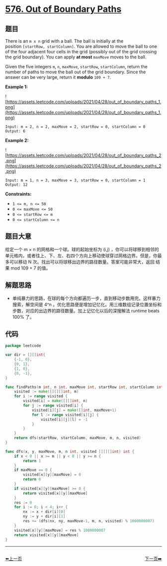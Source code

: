 # [576. Out of Boundary Paths](https://leetcode.com/problems/out-of-boundary-paths/)


## 题目

There is an `m x n` grid with a ball. The ball is initially at the position `[startRow, startColumn]`. You are allowed to move the ball to one of the four adjacent four cells in the grid (possibly out of the grid crossing the grid boundary). You can apply **at most** `maxMove` moves to the ball.

Given the five integers `m`, `n`, `maxMove`, `startRow`, `startColumn`, return the number of paths to move the ball out of the grid boundary. Since the answer can be very large, return it **modulo** `109 + 7`.

**Example 1:**

![https://assets.leetcode.com/uploads/2021/04/28/out_of_boundary_paths_1.png](https://assets.leetcode.com/uploads/2021/04/28/out_of_boundary_paths_1.png)

```
Input: m = 2, n = 2, maxMove = 2, startRow = 0, startColumn = 0
Output: 6
```

**Example 2:**

![https://assets.leetcode.com/uploads/2021/04/28/out_of_boundary_paths_2.png](https://assets.leetcode.com/uploads/2021/04/28/out_of_boundary_paths_2.png)

```
Input: m = 1, n = 3, maxMove = 3, startRow = 0, startColumn = 1
Output: 12
```

**Constraints:**

- `1 <= m, n <= 50`
- `0 <= maxMove <= 50`
- `0 <= startRow <= m`
- `0 <= startColumn <= n`

## 题目大意

给定一个 m × n 的网格和一个球。球的起始坐标为 (i,j) ，你可以将球移到相邻的单元格内，或者往上、下、左、右四个方向上移动使球穿过网格边界。但是，你最多可以移动 N 次。找出可以将球移出边界的路径数量。答案可能非常大，返回 结果 mod 109 + 7 的值。

## 解题思路

- 单纯暴力的思路，在球的每个方向都遍历一步，直到移动步数用完。这样暴力搜索，解空间是 4^n 。优化思路便是增加记忆化。用三维数组记录位置坐标和步数，对应的出边界的路径数量。加上记忆化以后的深搜解法 runtime beats 100% 了。

## 代码

```go
package leetcode

var dir = [][]int{
	{-1, 0},
	{0, 1},
	{1, 0},
	{0, -1},
}

func findPaths(m int, n int, maxMove int, startRow int, startColumn int) int {
	visited := make([][][]int, m)
	for i := range visited {
		visited[i] = make([][]int, n)
		for j := range visited[i] {
			visited[i][j] = make([]int, maxMove+1)
			for l := range visited[i][j] {
				visited[i][j][l] = -1
			}
		}
	}
	return dfs(startRow, startColumn, maxMove, m, n, visited)
}

func dfs(x, y, maxMove, m, n int, visited [][][]int) int {
	if x < 0 || x >= m || y < 0 || y >= n {
		return 1
	}
	if maxMove == 0 {
		visited[x][y][maxMove] = 0
		return 0
	}
	if visited[x][y][maxMove] >= 0 {
		return visited[x][y][maxMove]
	}
	res := 0
	for i := 0; i < 4; i++ {
		nx := x + dir[i][0]
		ny := y + dir[i][1]
		res += (dfs(nx, ny, maxMove-1, m, n, visited) % 1000000007)
	}
	visited[x][y][maxMove] = res % 1000000007
	return visited[x][y][maxMove]
}
```


----------------------------------------------
<div style="display: flex;justify-content: space-between;align-items: center;">
<p><a href="https://books.halfrost.com/leetcode/ChapterFour/0500~0599/0575.Distribute-Candies/">⬅️上一页</a></p>
<p><a href="https://books.halfrost.com/leetcode/ChapterFour/0500~0599/0581.Shortest-Unsorted-Continuous-Subarray/">下一页➡️</a></p>
</div>
